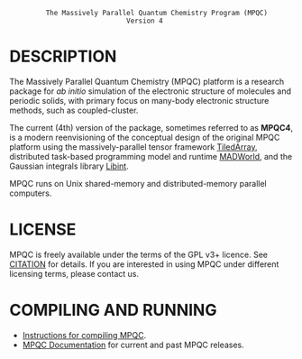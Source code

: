 
             The Massively Parallel Quantum Chemistry Program (MPQC)
                                 Version 4

DESCRIPTION
===========

  The Massively Parallel Quantum Chemistry (MPQC) platform is a research package
  for *ab initio* simulation of the electronic structure of molecules and periodic
  solids, with primary focus on many-body electronic structure methods, such as coupled-cluster.

  The current (4th) version of the package, sometimes referred to as <b>MPQC4</b>, is a modern
  reenvisioning of the conceptual design of the original MPQC platform using the massively-parallel tensor
  framework <a href="https://github.com/ValeevGroup/tiledarray">TiledArray</a>, distributed task-based programming model
  and runtime <a href="https://github.com/m-a-d-n-e-s-s/madness">MADWorld</a>, and the Gaussian integrals library
  <a href="https://github.com/evaleev/libint">Libint</a>.

  MPQC runs on Unix shared-memory and distributed-memory parallel computers.

LICENSE
=======

  MPQC is freely available under the terms of the GPL v3+ licence. See <a href="https://github.com/ValeevGroup/mpqc/blob/master/CITATION">CITATION</a> for details.
  If you are interested in using MPQC under different licensing terms, please contact us.

COMPILING AND RUNNING
=====================

* [Instructions for compiling MPQC](https://github.com/ValeevGroup/mpqc/blob/master/INSTALL.md).
* [MPQC Documentation](https://valeevgroup.github.io/mpqc-docs/) for current and past MPQC releases.
